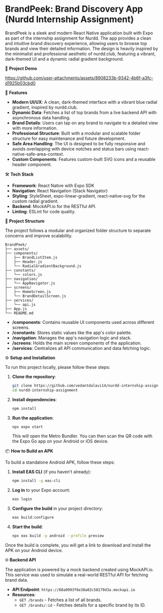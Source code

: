 # BrandPeek: Brand Discovery App (Nurdd Internship Assignment)

BrandPeek is a sleek and modern React Native application built with Expo as part of the internship assignment for Nurdd. The app provides a clean and intuitive brand discovery experience, allowing users to browse top brands and view their detailed information. The design is heavily inspired by the minimalist and professional aesthetic of nurdd.club, featuring a vibrant, dark-themed UI and a dynamic radial gradient background.

🎥 **Project Demo**


https://github.com/user-attachments/assets/8908233b-9342-4b6f-a3fc-d1925b03cbd0




🚀 **Features**

- **Modern UI/UX**: A clean, dark-themed interface with a vibrant blue radial gradient, inspired by nurdd.club.
- **Dynamic Data**: Fetches a list of top brands from a live backend API with asynchronous data handling.
- **Brand Details**: Users can tap on any brand to navigate to a detailed view with more information.
- **Professional Structure**: Built with a modular and scalable folder structure for easy maintenance and future development.
- **Safe Area Handling**: The UI is designed to be fully responsive and avoids overlapping with device notches and status bars using react-native-safe-area-context.
- **Custom Components**: Features custom-built SVG icons and a reusable header component.

🛠 **Tech Stack**

- **Framework**: React Native with Expo SDK
- **Navigation**: React Navigation (Stack Navigator)
- **Styling**: StyleSheet, expo-linear-gradient, react-native-svg for the custom radial gradient.
- **Backend**: MockAPI.io for the RESTful API.
- **Linting**: ESLint for code quality.

📁 **Project Structure**

The project follows a modular and organized folder structure to separate concerns and improve scalability.

```
BrandPeek/
├── assets/
├── components/
│   ├── BrandListItem.js
│   ├── Header.js
│   └── RadialGradientBackground.js
├── constants/
│   └── colors.js
├── navigation/
│   └── AppNavigator.js
├── screens/
│   ├── HomeScreen.js
│   └── BrandDetailScreen.js
├── services/
│   └── api.js
├── App.js
└── README.md
```

- **/components**: Contains reusable UI components used across different screens.
- **/constants**: Stores static values like the app's color palette.
- **/navigation**: Manages the app's navigation logic and stack.
- **/screens**: Holds the main screen components of the application.
- **/services**: Centralizes all API communication and data fetching logic.

⚙️ **Setup and Installation**

To run this project locally, please follow these steps:

1.  **Clone the repository**:

    ```bash
    git clone https://github.com/vedantdalavi14/nurdd-internship-assignment.git
    cd nurdd-internship-assignment
    ```

2.  **Install dependencies**:

    ```bash
    npm install
    ```

3.  **Run the application**:

    ```bash
    npx expo start
    ```

    This will open the Metro Bundler. You can then scan the QR code with the Expo Go app on your Android or iOS device.

📦 **How to Build an APK**

To build a standalone Android APK, follow these steps:

1.  **Install EAS CLI** (if you haven't already):
    ```bash
    npm install -g eas-cli
    ```

2.  **Log in** to your Expo account:
    ```bash
    eas login
    ```

3.  **Configure the build** in your project directory:
    ```bash
    eas build:configure
    ```

4.  **Start the build**:
    ```bash
    npx eas build -p android --profile preview
    ```

Once the build is complete, you will get a link to download and install the APK on your Android device.

🌐 **Backend API**

The application is powered by a mock backend created using MockAPI.io. This service was used to simulate a real-world RESTful API for fetching brand data.

-   **API Endpoint**: `https://68a0993f6e38a02c58179d3a.mockapi.io`
-   **Resources**:
    -   `GET /brands` - Fetches a list of all brands.
    -   `GET /brands/:id` - Fetches details for a specific brand by its ID.
